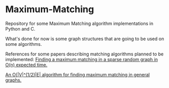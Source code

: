 # Maximum-Matching
Repository for some Maximum Matching algorithm implementations in Python and C.

What's done for now is some graph structures that are going to be used on some 
algorithms.

References for some papers describing matching algorithms planned to be implemented:
[Finding a maximum matching in a sparse random graph in O(n) expected time.](http://doi.org/10/1145/1734213.1734218)

[An O(|V|^(1/2)|E| algorithm for finding maximum matching in general graphs.](http://doi.org/10.1109/SFCS.1980.12)

